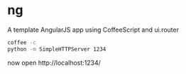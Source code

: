 ng
==

A template AngularJS app using CoffeeScript and  ui.router


```bash
coffee -c
python -m SimpleHTTPServer 1234
```

now open http://localhost:1234/
